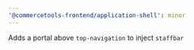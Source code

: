 ```yaml
---
'@commercetools-frontend/application-shell': minor
---
```


Adds a portal above `top-navigation` to inject `staffbar`
